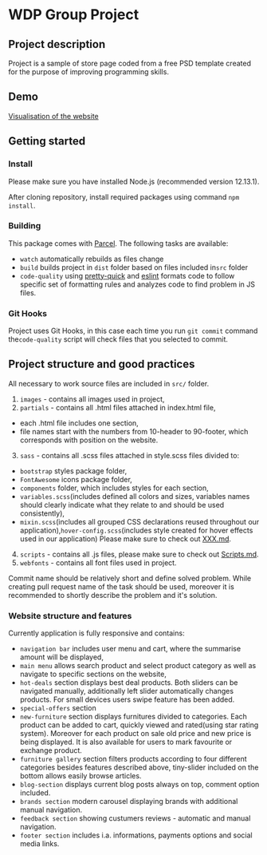 # WDP Group Project

## Project description

Project is a sample of store page coded from a free PSD template created for the purpose of improving programming skills.

## Demo

[Visualisation of the website](https://kodilla-wdp-1910-00.netlify.com)

## Getting started

### Install

Please make sure you have installed Node.js (recommended version 12.13.1).

After cloning repository, install required packages using command `npm install`.

### Building

This package comes with [Parcel](https://parceljs.org/getting_started.html). The following tasks are available:

- `watch` automatically rebuilds as files change
- `build` builds project in `dist` folder based on files included in`src` folder
- `code-quality` using [pretty-quick](https://github.com/azz/pretty-quick) and [eslint](https://eslint.org/) formats code to follow specific set of formatting rules and analyzes code to find problem in JS files.

### Git Hooks

Project uses Git Hooks, in this case each time you run `git commit` command the`code-quality` script will check files that you selected to commit.

## Project structure and good practices

All necessary to work source files are included in `src/` folder.

1. `images` - contains all images used in project,
2. `partials` - contains all .html files attached in index.html file, 
- each .html file includes one section, 
- file names start with the numbers from 10-header to 90-footer, which corresponds with position on the website.
3. `sass` - contains all .scss files attached in style.scss files divided to:

- `bootstrap` styles package folder,
- `FontAwesome` icons package folder,
- `components` folder, which includes styles for each section,
- `variables.scss`(includes defined all colors and sizes, variables names should clearly indicate what they relate to and should be used consistently),
- `mixin.scss`(includes all grouped CSS declarations reused throughout our application),`hover-config.scss`(includes style created for hover effects used in our application)
  Please make sure to check out [XXX.md](XXX.md).

4. `scripts` - contains all .js files, please make sure to check out [Scripts.md](Scripts.md).
5. `webfonts` - contains all font files used in project.

Commit name should be relatively short and define solved problem. While creating pull request name of the task should be used, moreover it is recommended to shortly describe the problem and it's solution.

### Website structure and features

Currently application is fully responsive and contains:

- `navigation bar` includes user menu and cart, where the summarise amount will be displayed,
- `main menu` allows search product and select product category as well as navigate to specific sections on the website,
- `hot-deals` section displays best deal products. Both sliders can be navigated manually, additionally left slider automatically changes products. For small devices users swipe feature has been added.
- `special-offers` section
- `new-furniture` section displays furnitures divided to categories. Each product can be added to cart, quickly viewed and rated(using star rating system). Moreover for each product on sale old price and new price is being displayed. It is also available for users to mark favourite or exchange product.
- `furniture gallery` section filters products according to four different categories besides features described above, tiny-slider included on the bottom allows easily browse articles.
- `blog-section` displays current blog posts always on top, comment option included.
- `brands section` modern carousel displaying brands with additional manual navigation.
- `feedback section` showing custumers reviews - automatic and manual navigation.
- `footer section` includes i.a. informations, payments options and social media links.
